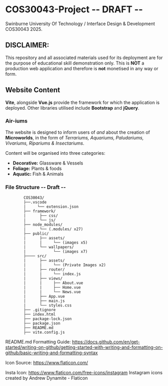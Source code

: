 # COS30043-Project -- DRAFT --
Swinburne University Of Technology / Interface Design &amp; Development COS30043 2025. 

## DISCLAIMER: 
This repository and all associated materials used for its deployment are for the purpose of educational skill demonstration only. This is **NOT** a production web application and therefore is **not** monetised in any way or form.

## Website Content
**Vite**, alongside **Vue.js** provide the framework for which the application is deployed. Other libraries utilised include **Bootstrap** and **jQuery**.

### Air-iums 
The website is designed to inform users of *and* about the creation of **Microworlds**, in the form of *Terrariums, Aquariums, Paludariums, Vivariums, Ripariums & Insectariums*. 

Content will be organised into three categories:
+ **Decorative:** Glassware & Vessels
+ **Foliage:** Plants & foods
+ **Aquatic:** Fish & Animals

### File Structure -- Draft -- 
            COS30043/
            ├──.vscode
            |     └── extension.json
            ├── framework/
            |      ├── css/
            |      └── js/
            ├── node_modules/
            |      └── (.modules/ x27)
            ├── public/
            |      ├── assets/
            |      |     └── (images x5)
            |      └── wallpapers/
            |            └── (images x7)
            ├──── src/
            |      ├── assets/
            |      |     └── (Private Images x2)
            |      ├── router/
            |      |     └── index.js 
            |      ├── views/
            |      |     ├── About.vue
            |      |     ├── Home.vue
            |      |     └── News.vue
            |      ├── App.vue
            |      ├── main.js
            |      └── styles.css
            ├── .gitignore
            ├── index.html
            ├── package-lock.json
            ├── package.json
            ├── README.md
            ├── vite.config.js

README.md Formatting Guide: https://docs.github.com/en/get-started/writing-on-github/getting-started-with-writing-and-formatting-on-github/basic-writing-and-formatting-syntax 

Icon Source: https://www.flaticon.com/

Insta Icon: https://www.flaticon.com/free-icons/instagram Instagram icons created by Andrew Dynamite - Flaticon